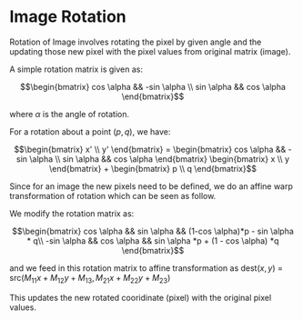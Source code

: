 # Image Rotation

Rotation of Image involves rotating the pixel by given angle and the updating those new pixel with the pixel values from original matrix (image).

A simple rotation matrix is given as:

```math
\begin{bmatrix}
cos \alpha && -sin \alpha \\
sin \alpha && cos \alpha 
\end{bmatrix}
```
where $\alpha$ is the angle of rotation.

For a rotation about a point $(p,q)$, we have:

```math
\begin{bmatrix}
x' \\
y'
\end{bmatrix} = 
\begin{bmatrix}
cos \alpha && -sin \alpha \\
sin \alpha && cos \alpha
\end{bmatrix}
\begin{bmatrix}
x \\
y
\end{bmatrix} +
\begin{bmatrix}
p \\
q                       
\end{bmatrix}
```

Since for an image the new pixels need to be defined, we do an affine warp transformation of rotation which can be seen as follow. 

We modify the rotation matrix as:

```math
\begin{bmatrix}
cos \alpha && sin \alpha && (1-cos \alpha)*p - sin \alpha * q\\
-sin \alpha && cos \alpha && sin \alpha *p + (1 - cos \alpha) *q
\end{bmatrix}
```

and we feed in this rotation matrix to affine transformation as dest$(x, y)$ = src$(M_{11}x+M_{12}y+M_{13},M_{21}x+M_{22}y+M_{23})$

This updates the new rotated cooridinate (pixel) with the original pixel values.
